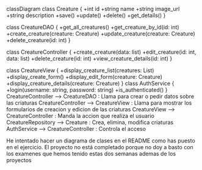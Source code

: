 classDiagram
    class Creature {
        +int id
        +string name
        +string image_url
        +string description
        +save()
        +update()
        +delete()
        +get_details()
    }

  class CreatureDAO {
        +get_all_creatures()
        +get_creature_by_id(id: int)
        +create_creature(creature: Creature)
        +update_creature(creature: Creature)
        +delete_creature(id: int)
    }

 class CreatureController {
        +create_creature(data: list)
        +edit_creature(id: int, data: list)
        +delete_creature(id: int)
        +view_creature_details(id: int)
    }

   class CreatureView {
        +display_creature_list(creatures: List<Creature>)
        +display_create_form()
        +display_edit_form(creature: Creature)
        +display_creature_details(creature: Creature)
    }
    class AuthService {
        +login(username: string, password: string)
        +is_authenticated()
    }
    CreatureController --> CreatureDAO : Llama para crear o pedir datos sobre las criaturas
    CreatureController --> CreatureView : Llama para mostrar los formularios de creacion y edicion de las criaturas
    CreatureView --> CreatureController : Manda la accion que realiza el usuario
    CreatureRepository --> Creature : Crea, elimina, modifica criaturas
    AuthService --> CreatureController : Controla el acceso

He intentado hacer un diagrama de clases en el README como has puesto en el ejercicio. El proyecto no está completado porque no doy a basto con los examenes que hemos tenido estas dos semanas ademas de los proyectos
